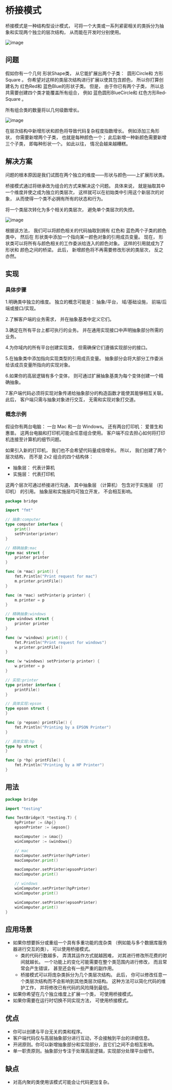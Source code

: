# 桥接模式
桥接模式是一种结构型设计模式， 可将一个大类或一系列紧密相关的类拆分为抽象和实现两个独立的层次结构， 从而能在开发时分别使用。

![image](https://user-images.githubusercontent.com/65383410/165283963-25afef4c-4ae1-4d5a-ae22-e5da615a0daa.png)

## 问题
假如你有一个几何 形状Shape类， 从它能扩展出两个子类： ​ 圆形Circle和 方形Square 。 你希望对这样的类层次结构进行扩展以使其包含颜色， 所以你打算创建名为 红色Red和 蓝色Blue的形状子类。 但是， 由于你已有两个子类， 所以总共需要创建四个类才能覆盖所有组合， 例如 蓝色圆形Blue­Circle和 红色方形Red­Square 。


所有组合类的数量将以几何级数增长。

![image](https://user-images.githubusercontent.com/65383410/165284572-1ae4fcb6-b649-4059-a5d5-ff983b8b6820.png)

在层次结构中新增形状和颜色将导致代码复杂程度指数增长。 例如添加三角形状， 你需要新增两个子类， 也就是每种颜色一个； 此后新增一种新颜色需要新增三个子类， 即每种形状一个。 如此以往， 情况会越来越糟糕。

## 解决方案
问题的根本原因是我们试图在两个独立的维度——形状与颜色——上扩展形状类。

桥接模式通过将继承改为组合的方式来解决这个问题。 具体来说， 就是抽取其中一个维度并使之成为独立的类层次， 这样就可以在初始类中引用这个新层次的对象， 从而使得一个类不必拥有所有的状态和行为。

将一个类层次转化为多个相关的类层次， 避免单个类层次的失控。

![image](https://user-images.githubusercontent.com/65383410/165284833-d6f07173-d950-4673-a56f-24f78a8462ab.png)

根据该方法， 我们可以将颜色相关的代码抽取到拥有 红色和 蓝色两个子类的颜色类中， 然后在 形状类中添加一个指向某一颜色对象的引用成员变量。 现在， 形状类可以将所有与颜色相关的工作委派给连入的颜色对象。 这样的引用就成为了 形状和 颜色之间的桥梁。 此后， 新增颜色将不再需要修改形状的类层次， 反之亦然。

## 实现
### 具体步骤
1.明确类中独立的维度。 独立的概念可能是： 抽象/平台， 域/基础设施， 前端/后端或接口/实现。

2.了解客户端的业务需求， 并在抽象基类中定义它们。

3.确定在所有平台上都可执行的业务。 并在通用实现接口中声明抽象部分所需的业务。

4.为你域内的所有平台创建实现类， 但需确保它们遵循实现部分的接口。

5.在抽象类中添加指向实现类型的引用成员变量。 抽象部分会将大部分工作委派给该成员变量所指向的实现对象。

6.如果你的高层逻辑有多个变体， 则可通过扩展抽象基类为每个变体创建一个精确抽象。

7.客户端代码必须将实现对象传递给抽象部分的构造函数才能使其能够相互关联。 此后， 客户端只需与抽象对象进行交互， 无需和实现对象打交道。
### 概念示例
假设你有两台电脑： 一台 Mac 和一台 Windows。 还有两台打印机： 爱普生和惠普。 这两台电脑和打印机可能会任意组合使用。 客户端不应去担心如何将打印机连接至计算机的细节问题。

如果引入新的打印机， 我们也不会希望代码量成倍增长。 所以， 我们创建了两个层次结构， 而不是 2x2 组合的四个结构体：
- 抽象层： 代表计算机
- 实施层： 代表打印机

这两个层次可通过桥接进行沟通， 其中抽象层 （计算机） 包含对于实施层 （打印机） 的引用。 抽象层和实施层均可独立开发， 不会相互影响。

```go
package bridge

import "fmt"

// 抽象:computer
type computer interface {
	print()
	setPrinter(printer)
}

// 精确抽象:mac
type mac struct {
	printer printer
}

func (m *mac) print() {
	fmt.Println("Print request for mac")
	m.printer.printFile()
}

func (m *mac) setPrinter(p printer) {
	m.printer = p
}

// 精确抽象:windows
type windows struct {
	printer printer
}

func (w *windows) print() {
	fmt.Println("Print request for windows")
	w.printer.printFile()
}

func (w *windows) setPrinter(p printer) {
	w.printer = p
}

// 实现:printer
type printer interface {
	printFile()
}

// 具体实现:epson
type epson struct {
}

func (p *epson) printFile() {
	fmt.Println("Printing by a EPSON Printer")
}

// 具体实现:hp
type hp struct {
}

func (p *hp) printFile() {
	fmt.Println("Printing by a HP Printer")
}

```

## 用法

```go
package bridge

import "testing"

func TestBridge(t *testing.T) {
	hpPrinter := &hp{}
	epsonPrinter := &epson{}

	macComputer := &mac{}
	winComputer := &windows{}

	// mac
	macComputer.setPrinter(hpPrinter)
	macComputer.print()

	macComputer.setPrinter(epsonPrinter)
	macComputer.print()

	// windows
	winComputer.setPrinter(hpPrinter)
	winComputer.print()

	winComputer.setPrinter(epsonPrinter)
	winComputer.print()
}
```

## 应用场景
- 如果你想要拆分或重组一个具有多重功能的庞杂类 （例如能与多个数据库服务器进行交互的类）， 可以使用桥接模式。
    - 类的代码行数越多， 弄清其运作方式就越困难， 对其进行修改所花费的时间就越长。 一个功能上的变化可能需要在整个类范围内进行修改， 而且常常会产生错误， 甚至还会有一些严重的副作用。
    - 桥接模式可以将庞杂类拆分为几个类层次结构。 此后， 你可以修改任意一个类层次结构而不会影响到其他类层次结构。 这种方法可以简化代码的维护工作， 并将修改已有代码的风险降到最低。
- 如果你希望在几个独立维度上扩展一个类， 可使用桥接模式。
- 如果你需要在运行时切换不同实现方法， 可使用桥接模式。

## 优点
- 你可以创建与平台无关的类和程序。
- 客户端代码仅与高层抽象部分进行互动，不会接触到平台的详细信息。
- 开闭原则。你可以新增抽象部分和实现部分，且它们之间不会相互影响。
- 单一职责原则。抽象部分专注于处理高层逻辑，实现部分处理平台细节。
## 缺点
- 对高内聚的类使用该模式可能会让代码更加复杂。
    

